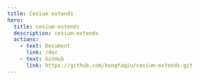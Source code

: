 ```yaml
---
title: Cesium extends
hero:
  title: cesium-extends
  description: cesium-extends
  actions:
    - text: Document
      link: /doc
    - text: GitHub
      link: https://github.com/hongfaqiu/cesium-extends.git
---
```


<code src="@/components/Analytics.tsx" inline></code>
